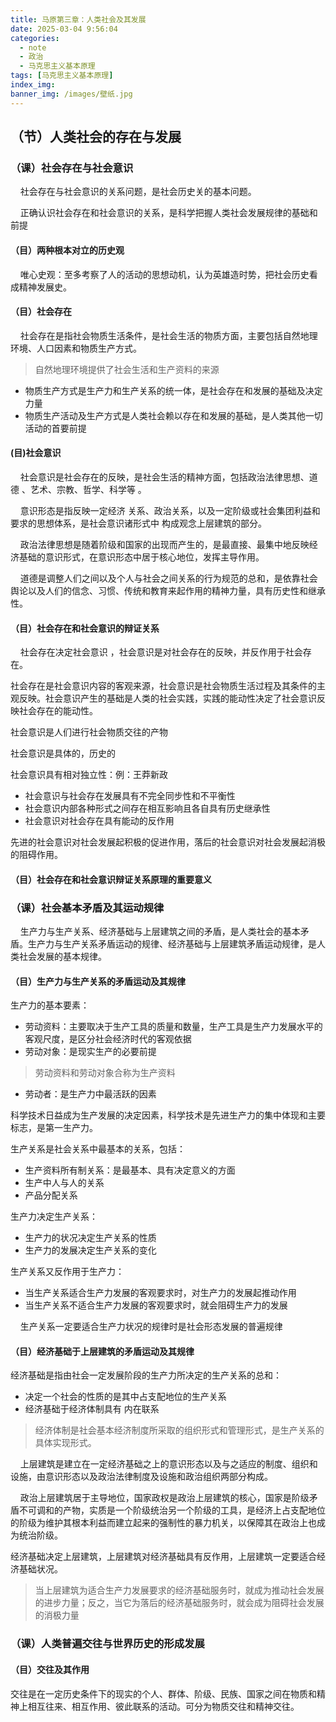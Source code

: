 ```yaml
---
title: 马原第三章：人类社会及其发展
date: 2025-03-04 9:56:04
categories:
  - note
  - 政治
  - 马克思主义基本原理
tags: [马克思主义基本原理]
index_img:
banner_img: /images/壁纸.jpg
---
```


## （节）人类社会的存在与发展

### （课）社会存在与社会意识

&nbsp;&nbsp;&nbsp;&nbsp;社会存在与社会意识的关系问题，是社会历史关的基本问题。

&nbsp;&nbsp;&nbsp;&nbsp;正确认识社会存在和社会意识的关系，是科学把握人类社会发展规律的基础和前提

#### （目）两种根本对立的历史观

&nbsp;&nbsp;&nbsp;&nbsp;唯心史观：至多考察了人的活动的思想动机，认为英雄造时势，把社会历史看成精神发展史。

#### （目）社会存在

&nbsp;&nbsp;&nbsp;&nbsp;社会存在是指社会物质生活条件，是社会生活的物质方面，主要包括自然地理环境、人口因素和物质生产方式。

> 自然地理环境提供了社会生活和生产资料的来源

- 物质生产方式是生产力和生产关系的统一体，是社会存在和发展的基础及决定力量
- 物质生产活动及生产方式是人类社会赖以存在和发展的基础，是人类其他一切活动的首要前提

#### (目)社会意识

&nbsp;&nbsp;&nbsp;&nbsp;社会意识是社会存在的反映，是社会生活的精神方面，包括政治法律思想、道德 、艺术、宗教、哲学、科学等 。

&nbsp;&nbsp;&nbsp;&nbsp;意识形态是指反映一定经济 关系、政治关系，以及一定阶级或社会集团利益和要求的思想体系，是社会意识诸形式中 构成观念上层建筑的部分。

&nbsp;&nbsp;&nbsp;&nbsp;政治法律思想是随着阶级和国家的出现而产生的，是最直接、最集中地反映经济基础的意识形式，在意识形态中居于核心地位，发挥主导作用。

&nbsp;&nbsp;&nbsp;&nbsp;道德是调整人们之间以及个人与社会之间关系的行为规范的总和，是依靠社会舆论以及人们的信念、习惯、传统和教育来起作用的精神力量，具有历史性和继承性。

####  （目）社会存在和社会意识的辩证关系

&nbsp;&nbsp;&nbsp;&nbsp;社会存在决定社会意识 ，社会意识是对社会存在的反映，并反作用于社会存在。

社会存在是社会意识内容的客观来源，社会意识是社会物质生活过程及其条件的主观反映。社会意识产生的基础是人类的社会实践，实践的能动性决定了社会意识反映社会存在的能动性。

社会意识是人们进行社会物质交往的产物

社会意识是具体的，历史的

社会意识具有相对独立性：例：王莽新政

- 社会意识与社会存在发展具有不完全同步性和不平衡性
- 社会意识内部各种形式之间存在相互影响且各自具有历史继承性
- 社会意识对社会存在具有能动的反作用

先进的社会意识对社会发展起积极的促进作用，落后的社会意识对社会发展起消极的阻碍作用。

#### （目）社会存在和社会意识辩证关系原理的重要意义

### （课）社会基本矛盾及其运动规律

&nbsp;&nbsp;&nbsp;&nbsp;生产力与生产关系、经济基础与上层建筑之间的矛盾，是人类社会的基本矛盾。生产力与生产关系矛盾运动的规律、经济基础与上层建筑矛盾运动规律，是人类社会发展的基本规律。

#### （目）生产力与生产关系的矛盾运动及其规律

生产力的基本要素：

- 劳动资料：主要取决于生产工具的质量和数量，生产工具是生产力发展水平的客观尺度，是区分社会经济时代的客观依据
- 劳动对象：是现实生产的必要前提

> 劳动资料和劳动对象合称为生产资料

- 劳动者：是生产力中最活跃的因素

科学技术日益成为生产发展的决定因素，科学技术是先进生产力的集中体现和主要标志，是第一生产力。

生产关系是社会关系中最基本的关系，包括：

- 生产资料所有制关系：是最基本、具有决定意义的方面
- 生产中人与人的关系
- 产品分配关系

生产力决定生产关系：

- 生产力的状况决定生产关系的性质
- 生产力的发展决定生产关系的变化

生产关系又反作用于生产力：

- 当生产关系适合生产力发展的客观要求时，对生产力的发展起推动作用
- 当生产关系不适合生产力发展的客观要求时，就会阻碍生产力的发展

&nbsp;&nbsp;&nbsp;&nbsp;生产关系一定要适合生产力状况的规律时是社会形态发展的普遍规律

####  （目）经济基础于上层建筑的矛盾运动及其规律

经济基础是指由社会一定发展阶段的生产力所决定的生产关系的总和：

- 决定一个社会的性质的是其中占支配地位的生产关系
- 经济基础于经济体制具有 内在联系

> 经济体制是社会基本经济制度所采取的组织形式和管理形式，是生产关系的具体实现形式。

&nbsp;&nbsp;&nbsp;&nbsp;上层建筑是建立在一定经济基础之上的意识形态以及与之适应的制度、组织和设施，由意识形态以及政治法律制度及设施和政治组织两部分构成。

&nbsp;&nbsp;&nbsp;&nbsp;政治上层建筑居于主导地位，国家政权是政治上层建筑的核心，国家是阶级矛盾不可调和的产物，实质是一个阶级统治另一个阶级的工具，是经济上占支配地位的阶级为维护其根本利益而建立起来的强制性的暴力机关，以保障其在政治上也成为统治阶级。

经济基础决定上层建筑，上层建筑对经济基础具有反作用，上层建筑一定要适合经济基础状况。

> 当上层建筑为适合生产力发展要求的经济基础服务时，就成为推动社会发展的进步力量；反之，当它为落后的经济基础服务时，就会成为阻碍社会发展的消极力量

### （课）人类普遍交往与世界历史的形成发展

#### （目）交往及其作用

交往是在一定历史条件下的现实的个人、群体、阶级、民族、国家之间在物质和精神上相互往来、相互作用、彼此联系的活动。可分为物质交往和精神交往。

